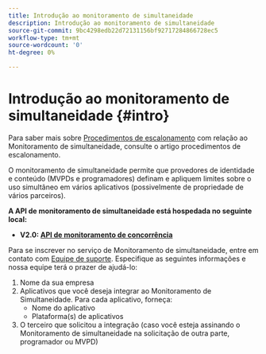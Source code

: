 ```yaml
---
title: Introdução ao monitoramento de simultaneidade
description: Introdução ao monitoramento de simultaneidade
source-git-commit: 9bc4298edb22d72131156bf92717284866728ec5
workflow-type: tm+mt
source-wordcount: '0'
ht-degree: 0%

---
```



# Introdução ao monitoramento de simultaneidade {#intro}

Para saber mais sobre [Procedimentos de escalonamento](/help/concurrency-monitoring/cm-escalation-procedures.md) com relação ao Monitoramento de simultaneidade, consulte o artigo procedimentos de escalonamento.

O monitoramento de simultaneidade permite que provedores de identidade e conteúdo (MVPDs e programadores) definam e apliquem limites sobre o uso simultâneo em vários aplicativos (possivelmente de propriedade de vários parceiros).

**A API de monitoramento de simultaneidade está hospedada no seguinte local:**

* **V2.0: [API de monitoramento de concorrência](http://docs.adobeptime.io/cm-api-v2/)**

Para se inscrever no serviço de Monitoramento de simultaneidade, entre em contato com [Equipe de suporte](mailto:tve-support@adobe.com). Especifique as seguintes informações e nossa equipe terá o prazer de ajudá-lo:

1. Nome da sua empresa
1. Aplicativos que você deseja integrar ao Monitoramento de Simultaneidade. Para cada aplicativo, forneça:
   * Nome do aplicativo
   * Plataforma(s) de aplicativos
1. O terceiro que solicitou a integração (caso você esteja assinando o Monitoramento de simultaneidade na solicitação de outra parte, programador ou MVPD)
